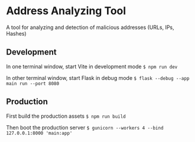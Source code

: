 # Address Analyzing Tool

A tool for analyzing and detection of malicious addresses (URLs, IPs, Hashes)

## Development

In one terminal window, start Vite in development mode
`$ npm run dev`

In other terminal window, start Flask in debug mode
`$ flask --debug --app main run --port 8080`

## Production

First build the production assets
`$ npm run build`

Then boot the production server
`$ gunicorn --workers 4 --bind 127.0.0.1:8000 'main:app'`

